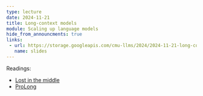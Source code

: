 ```yaml
---
type: lecture
date: 2024-11-21
title: Long-context models
module: Scaling up language models
hide_from_announcments: true
links: 
 - url: https://storage.googleapis.com/cmu-llms/2024/2024-11-21-long-context-llms.pdf
   name: slides
---
```

Readings:
 - [Lost in the middle](https://arxiv.org/abs/2307.03172)
 - [ProLong](https://arxiv.org/abs/2410.02660)
